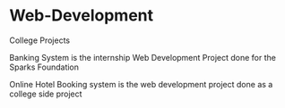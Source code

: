 # Web-Development
College Projects

Banking System is the internship Web Development Project done for the Sparks Foundation

Online Hotel Booking system is the web development project done as a college side project
